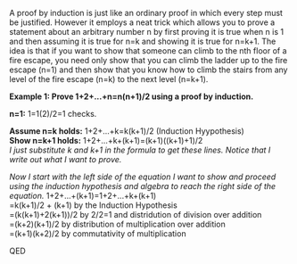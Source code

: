 A proof by induction is just like an ordinary proof in which every step must be justified. However it employs a neat trick which allows you to prove a statement about an arbitrary number n by first proving it is true when n is 1 and then assuming it is true for n=k and showing it is true for n=k+1. The idea is that if you want to show that someone can climb to the nth floor of a fire escape, you need only show that you can climb the ladder up to the fire escape (n=1) and then show that you know how to climb the stairs from any level of the fire escape (n=k) to the next level (n=k+1).

**Example 1: Prove 1+2+...+n=n(n+1)/2 using a proof by induction.**

**n=1:** 1=1(2)/2=1 checks.

**Assume n=k holds:** 1+2+...+k=k(k+1)/2 (Induction Hyypothesis)  
**Show n=k+1 holds:** 1+2+...+k+(k+1)=(k+1)((k+1)+1)/2  
_I just substitute k and k+1 in the formula to get these lines. Notice that I write out what I want to prove._

_Now I start with the left side of the equation I want to show and proceed using the induction hypothesis and algebra to reach the right side of the equation._ 1+2+...+(k+1)=1+2+...+k+(k+1)  
=k(k+1)/2 + (k+1) by the Induction Hypothesis  
=(k(k+1)+2(k+1))/2 by 2/2=1 and distridution of division over addition  
=(k+2)(k+1)/2 by distribution of multiplication over addition  
=(k+1)(k+2)/2 by commutativity of multiplication  
  
QED